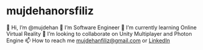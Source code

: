 # mujdehanorsfiliz
👋 Hi, I’m @mujdehan
👀 I’m Software Engineer
🌱 I’m currently learning Online Virtual Reality
💞️ I’m looking to collaborate on Unity Multiplayer and Photon Engine
📫 How to reach me [mujdehanfiliz@gmail.com](mailto:mujdehanfiliz@gmail.com) or [LinkedIn](https://www.linkedin.com/in/mujdehan-ors-filiz/)

